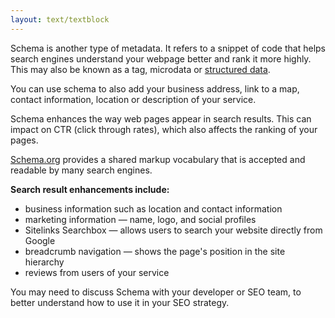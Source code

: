 ```yaml
---
layout: text/textblock
---
```

Schema is another type of metadata. It refers to a snippet of code that helps search engines understand your webpage better and rank it more highly. This may also be known as a tag, microdata or [structured data](https://developers.google.com/search/docs/guides/intro-structured-data).

You can use schema to also add your business address, link to a map, contact information, location or description of your service.

Schema enhances the way web pages appear in search results. This can impact on CTR (click through rates), which also affects the ranking of your pages.

[Schema.org](http://schema.org/docs/gs.html) provides a shared markup vocabulary that is accepted and readable by many search engines. 

**Search result enhancements include:**
- business information such as location and contact information
- marketing information — name, logo, and social profiles 
- Sitelinks Searchbox — allows users to search your website directly from Google
- breadcrumb navigation — shows the page's position in the site hierarchy
- reviews from users of your service

You may need to discuss Schema with your developer or SEO team, to better understand how to use it in your SEO strategy.
